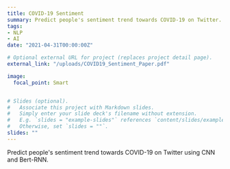 ```yaml
---
title: COVID-19 Sentiment
summary: Predict people's sentiment trend towards COVID-19 on Twitter.
tags:
- NLP
- AI
date: "2021-04-31T00:00:00Z"

# Optional external URL for project (replaces project detail page).
external_link: "/uploads/COVID19_Sentiment_Paper.pdf"

image:
  focal_point: Smart


# Slides (optional).
#   Associate this project with Markdown slides.
#   Simply enter your slide deck's filename without extension.
#   E.g. `slides = "example-slides"` references `content/slides/example-slides.md`.
#   Otherwise, set `slides = ""`.
slides: ""
---
```


Predict people's sentiment trend towards COVID-19 on Twitter using CNN and Bert-RNN.